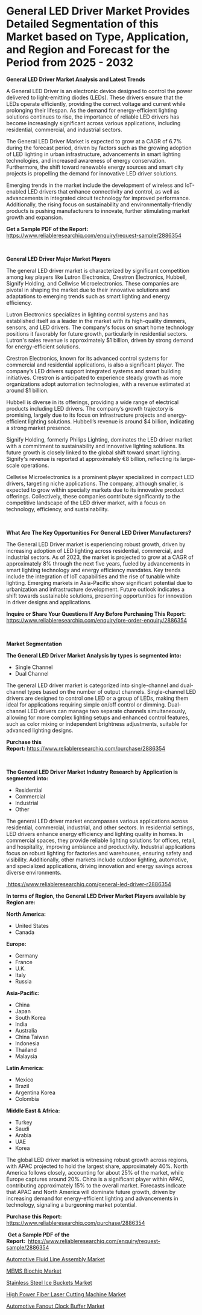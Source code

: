 <p><h1>General LED Driver Market Provides Detailed Segmentation of this Market based on Type, Application, and Region and Forecast for the Period from 2025 - 2032</h1></p><p><strong>General LED Driver Market Analysis and Latest Trends</strong></p>
<p><p>A General LED Driver is an electronic device designed to control the power delivered to light-emitting diodes (LEDs). These drivers ensure that the LEDs operate efficiently, providing the correct voltage and current while prolonging their lifespan. As the demand for energy-efficient lighting solutions continues to rise, the importance of reliable LED drivers has become increasingly significant across various applications, including residential, commercial, and industrial sectors.</p><p>The General LED Driver Market is expected to grow at a CAGR of 6.7% during the forecast period, driven by factors such as the growing adoption of LED lighting in urban infrastructure, advancements in smart lighting technologies, and increased awareness of energy conservation. Furthermore, the shift toward renewable energy sources and smart city projects is propelling the demand for innovative LED driver solutions. </p><p>Emerging trends in the market include the development of wireless and IoT-enabled LED drivers that enhance connectivity and control, as well as advancements in integrated circuit technology for improved performance. Additionally, the rising focus on sustainability and environmentally-friendly products is pushing manufacturers to innovate, further stimulating market growth and expansion.</p></p>
<p><strong>Get a Sample PDF of the Report:&nbsp;</strong> <a href="https://www.reliableresearchiq.com/enquiry/request-sample/2886354?utm_campaign=1144&utm_medium=2&utm_source=Github&utm_content=ia&utm_term=13032025&utm_id=general-led-driver">https://www.reliableresearchiq.com/enquiry/request-sample/2886354</a></p>
<p>&nbsp;</p>
<p><strong>General LED Driver Major Market Players</strong></p>
<p><p>The general LED driver market is characterized by significant competition among key players like Lutron Electronics, Crestron Electronics, Hubbell, Signify Holding, and Cellwise Microelectronics. These companies are pivotal in shaping the market due to their innovative solutions and adaptations to emerging trends such as smart lighting and energy efficiency.</p><p>Lutron Electronics specializes in lighting control systems and has established itself as a leader in the market with its high-quality dimmers, sensors, and LED drivers. The company's focus on smart home technology positions it favorably for future growth, particularly in residential sectors. Lutron's sales revenue is approximately $1 billion, driven by strong demand for energy-efficient solutions.</p><p>Crestron Electronics, known for its advanced control systems for commercial and residential applications, is also a significant player. The company’s LED drivers support integrated systems and smart building initiatives. Crestron is anticipated to experience steady growth as more organizations adopt automation technologies, with a revenue estimated at around $1 billion.</p><p>Hubbell is diverse in its offerings, providing a wide range of electrical products including LED drivers. The company’s growth trajectory is promising, largely due to its focus on infrastructure projects and energy-efficient lighting solutions. Hubbell’s revenue is around $4 billion, indicating a strong market presence.</p><p>Signify Holding, formerly Philips Lighting, dominates the LED driver market with a commitment to sustainability and innovative lighting solutions. Its future growth is closely linked to the global shift toward smart lighting. Signify's revenue is reported at approximately €8 billion, reflecting its large-scale operations.</p><p>Cellwise Microelectronics is a prominent player specialized in compact LED drivers, targeting niche applications. The company, although smaller, is expected to grow within specialty markets due to its innovative product offerings. Collectively, these companies contribute significantly to the competitive landscape of the LED driver market, with a focus on technology, efficiency, and sustainability.</p></p>
<p>&nbsp;</p>
<p><strong>What Are The Key Opportunities For General LED Driver Manufacturers?</strong></p>
<p><p>The General LED Driver market is experiencing robust growth, driven by increasing adoption of LED lighting across residential, commercial, and industrial sectors. As of 2023, the market is projected to grow at a CAGR of approximately 8% through the next five years, fueled by advancements in smart lighting technology and energy efficiency mandates. Key trends include the integration of IoT capabilities and the rise of tunable white lighting. Emerging markets in Asia-Pacific show significant potential due to urbanization and infrastructure development. Future outlook indicates a shift towards sustainable solutions, presenting opportunities for innovation in driver designs and applications.</p></p>
<p><strong>Inquire or Share Your Questions If Any Before Purchasing This Report:</strong> <a href="https://www.reliableresearchiq.com/enquiry/pre-order-enquiry/2886354?utm_campaign=1144&utm_medium=2&utm_source=Github&utm_content=ia&utm_term=13032025&utm_id=general-led-driver">https://www.reliableresearchiq.com/enquiry/pre-order-enquiry/2886354</a></p>
<p>&nbsp;</p>
<p><strong>Market Segmentation</strong></p>
<p><strong>The General LED Driver Market Analysis by types is segmented into:</strong></p>
<p><ul><li>Single Channel</li><li>Dual Channel</li></ul></p>
<p><p>The general LED driver market is categorized into single-channel and dual-channel types based on the number of output channels. Single-channel LED drivers are designed to control one LED or a group of LEDs, making them ideal for applications requiring simple on/off control or dimming. Dual-channel LED drivers can manage two separate channels simultaneously, allowing for more complex lighting setups and enhanced control features, such as color mixing or independent brightness adjustments, suitable for advanced lighting designs.</p></p>
<p><strong>Purchase this Report:&nbsp;</strong><a href="https://www.reliableresearchiq.com/purchase/2886354?utm_campaign=1144&utm_medium=2&utm_source=Github&utm_content=ia&utm_term=13032025&utm_id=general-led-driver">https://www.reliableresearchiq.com/purchase/2886354</a></p>
<p>&nbsp;</p>
<p><strong>The General LED Driver Market Industry Research by Application is segmented into:</strong></p>
<p><ul><li>Residential</li><li>Commercial</li><li>Industrial</li><li>Other</li></ul></p>
<p><p>The general LED driver market encompasses various applications across residential, commercial, industrial, and other sectors. In residential settings, LED drivers enhance energy efficiency and lighting quality in homes. In commercial spaces, they provide reliable lighting solutions for offices, retail, and hospitality, improving ambiance and productivity. Industrial applications focus on robust lighting for factories and warehouses, ensuring safety and visibility. Additionally, other markets include outdoor lighting, automotive, and specialized applications, driving innovation and energy savings across diverse environments.</p></p>
<p><a href="https://www.reliableresearchiq.com/general-led-driver-r2886354?utm_campaign=1144&utm_medium=2&utm_source=Github&utm_content=ia&utm_term=13032025&utm_id=general-led-driver">&nbsp;https://www.reliableresearchiq.com/general-led-driver-r2886354</a></p>
<p><strong>In terms of Region, the General LED Driver Market Players available by Region are:</strong></p>
<p>
    <p> <strong> North America: </strong>
        <ul>
            <li>United States</li>
            <li>Canada</li>
        </ul>
        </p> 
    <p> <strong> Europe: </strong>
        <ul>
            <li>Germany</li>
            <li>France</li>
            <li>U.K.</li>
            <li>Italy</li>
            <li>Russia</li>
        </ul>
        </p> 
    <p> <strong> Asia-Pacific: </strong>
        <ul>
            <li>China</li>
            <li>Japan</li>
            <li>South Korea</li>
            <li>India</li>
            <li>Australia</li>
            <li>China Taiwan</li>
            <li>Indonesia</li>
            <li>Thailand</li>
            <li>Malaysia</li>
        </ul>
        </p> 
    <p> <strong> Latin America: </strong>
        <ul>
            <li>Mexico</li>
            <li>Brazil</li>
            <li>Argentina Korea</li>
            <li>Colombia</li>
        </ul>
        </p> 
    <p> <strong> Middle East & Africa: </strong>
        <ul>
            <li>Turkey</li>
            <li>Saudi</li>
            <li>Arabia</li>
            <li>UAE</li>
            <li>Korea</li>
        </ul>
    </p>
    </p>
<p><p>The global LED driver market is witnessing robust growth across regions, with APAC projected to hold the largest share, approximately 40%. North America follows closely, accounting for about 25% of the market, while Europe captures around 20%. China is a significant player within APAC, contributing approximately 15% to the overall market. Forecasts indicate that APAC and North America will dominate future growth, driven by increasing demand for energy-efficient lighting and advancements in technology, signaling a burgeoning market potential.</p></p>
<p><strong>Purchase this Report: </strong><a href="https://www.reliableresearchiq.com/purchase/2886354?utm_campaign=1144&utm_medium=2&utm_source=Github&utm_content=ia&utm_term=13032025&utm_id=general-led-driver">https://www.reliableresearchiq.com/purchase/2886354</a></p>
<p>&nbsp;<strong>Get a Sample PDF of the Report:&nbsp;&nbsp;</strong><a href="https://www.reliableresearchiq.com/enquiry/request-sample/2886354?utm_campaign=1144&utm_medium=2&utm_source=Github&utm_content=ia&utm_term=13032025&utm_id=general-led-driver">https://www.reliableresearchiq.com/enquiry/request-sample/2886354</a></p>
<p><strong></strong></p>
<p><p><a href="https://github.com/damjiederyd/Market-Research-Report-List-1/blob/main/automotive-fluid-line-assembly-market.md?utm_campaign=1144&utm_medium=2&utm_source=Github&utm_content=ia&utm_term=13032025&utm_id=general-led-driver">Automotive Fluid Line Assembly Market</a></p><p><a href="https://github.com/hiwanatalak/Market-Research-Report-List-1/blob/main/mems-biochip-market.md?utm_campaign=1144&utm_medium=2&utm_source=Github&utm_content=ia&utm_term=13032025&utm_id=general-led-driver">MEMS Biochip Market</a></p><p><a href="https://github.com/claracpegios/Market-Research-Report-List-1/blob/main/stainless-steel-ice-buckets-market.md?utm_campaign=1144&utm_medium=2&utm_source=Github&utm_content=ia&utm_term=13032025&utm_id=general-led-driver">Stainless Steel Ice Buckets Market</a></p><p><a href="https://github.com/mukaithaisia/Market-Research-Report-List-1/blob/main/high-power-fiber-laser-cutting-machine-market.md?utm_campaign=1144&utm_medium=2&utm_source=Github&utm_content=ia&utm_term=13032025&utm_id=general-led-driver">High Power Fiber Laser Cutting Machine Market</a></p><p><a href="https://github.com/failarustic/Market-Research-Report-List-1/blob/main/automotive-fanout-clock-buffer-market.md?utm_campaign=1144&utm_medium=2&utm_source=Github&utm_content=ia&utm_term=13032025&utm_id=general-led-driver">Automotive Fanout Clock Buffer Market</a></p></p>